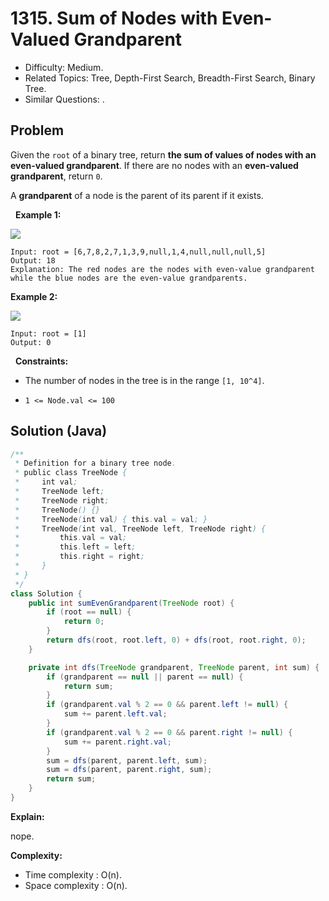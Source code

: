# 1315. Sum of Nodes with Even-Valued Grandparent

- Difficulty: Medium.
- Related Topics: Tree, Depth-First Search, Breadth-First Search, Binary Tree.
- Similar Questions: .

## Problem

Given the ```root``` of a binary tree, return **the sum of values of nodes with an **even-valued grandparent****. If there are no nodes with an **even-valued grandparent**, return ```0```.

A **grandparent** of a node is the parent of its parent if it exists.

 
**Example 1:**

![](https://assets.leetcode.com/uploads/2021/08/10/even1-tree.jpg)

```
Input: root = [6,7,8,2,7,1,3,9,null,1,4,null,null,null,5]
Output: 18
Explanation: The red nodes are the nodes with even-value grandparent while the blue nodes are the even-value grandparents.
```

**Example 2:**

![](https://assets.leetcode.com/uploads/2021/08/10/even2-tree.jpg)

```
Input: root = [1]
Output: 0
```

 
**Constraints:**


	
- The number of nodes in the tree is in the range ```[1, 10^4]```.
	
- ```1 <= Node.val <= 100```



## Solution (Java)

```java
/**
 * Definition for a binary tree node.
 * public class TreeNode {
 *     int val;
 *     TreeNode left;
 *     TreeNode right;
 *     TreeNode() {}
 *     TreeNode(int val) { this.val = val; }
 *     TreeNode(int val, TreeNode left, TreeNode right) {
 *         this.val = val;
 *         this.left = left;
 *         this.right = right;
 *     }
 * }
 */
class Solution {
    public int sumEvenGrandparent(TreeNode root) {
        if (root == null) {
            return 0;
        }
        return dfs(root, root.left, 0) + dfs(root, root.right, 0);
    }

    private int dfs(TreeNode grandparent, TreeNode parent, int sum) {
        if (grandparent == null || parent == null) {
            return sum;
        }
        if (grandparent.val % 2 == 0 && parent.left != null) {
            sum += parent.left.val;
        }
        if (grandparent.val % 2 == 0 && parent.right != null) {
            sum += parent.right.val;
        }
        sum = dfs(parent, parent.left, sum);
        sum = dfs(parent, parent.right, sum);
        return sum;
    }
}
```

**Explain:**

nope.

**Complexity:**

* Time complexity : O(n).
* Space complexity : O(n).
